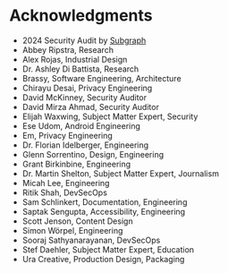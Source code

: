 # Acknowledgments 

- 2024 Security Audit by [Subgraph](https://subgraph.com/index.en.html)
- Abbey Ripstra, Research
- Alex Rojas, Industrial Design
- Dr. Ashley Di Battista, Research
- Brassy, Software Engineering, Architecture
- Chirayu Desai, Privacy Engineering
- David McKinney, Security Auditor
- David Mirza Ahmad, Security Auditor
- Elijah Waxwing, Subject Matter Expert, Security
- Ese Udom, Android Engineering
- Em, Privacy Engineering
- Dr. Florian Idelberger, Engineering
- Glenn Sorrentino, Design, Engineering
- Grant Birkinbine, Engineering
- Dr. Martin Shelton, Subject Matter Expert, Journalism
- Micah Lee, Engineering
- Ritik Shah, DevSecOps
- Sam Schlinkert, Documentation, Engineering
- Saptak Sengupta, Accessibility, Engineering
- Scott Jenson, Content Design
- Simon Wörpel, Engineering
- Sooraj Sathyanarayanan, DevSecOps
- Stef Daehler, Subject Matter Expert, Education
- Ura Creative, Production Design, Packaging
